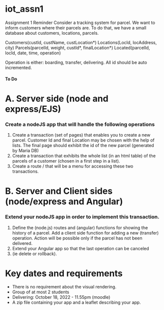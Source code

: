 # iot_assn1


Assignment 1
Reminder
Consider a tracking system for parcel. We want to inform customers where their parcels are.
To do that, we have a small database about customers, locations, parcels.

Customers(custId, custName, custLocation*)
Locations(LocId, locAddress, city)
Parcels(parcelId, weight, custId*, finalLocation*)
Located(parcelId, locId, date, time, operation)

Operation is either: boarding, transfer, delivering. All id should be auto incremented.
#### To Do
# A. Server side (node and express/EJS)
### Create a nodeJS app that will handle the following operations
1. Create a transaction (set of pages) that enables you to create a new parcel.
Customer Id and final Location may be chosen with the help of lists. The final page
should exhibit the id of the new parcel (generated by Maria DB)
2. Create a transaction that exhibits the whole list (in an html table) of the parcels of a
customer (chosen in a first step in a list).
3. Create a route / that will be a menu for accessing these two transactions.

# B. Server and Client sides (node/express and Angular)
### Extend your nodeJS app in order to implement this transaction.
1. Define the (node.js) routes and (angular) functions for showing the history of a
parcel. Add a client side function for adding a new (transfer) operation. Action will be
possible only if the parcel has not been delivered.
2. Extend your Angular app so that the last operation can be canceled
3. (ie delete or rollback).

# Key dates and requirements
- There is no requirement about the visual rendering.
- Group of at most 2 students
- Delivering: October 18, 2022 - 11.55pm (moodle)
- A zip file containing your app and a leaflet describing your app.
